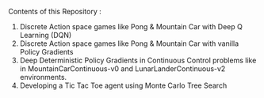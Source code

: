 Contents of this Repository : 
1. Discrete Action space games like Pong & Mountain Car with Deep Q Learning (DQN)
2. Discrete Action space games like Pong & Mountain Car with vanilla Policy Gradients
3. Deep Deterministic Policy Gradients in Continuous Control problems like in MountainCarContinuous-v0 and LunarLanderContinuous-v2 environments.
4. Developing a Tic Tac Toe agent using Monte Carlo Tree Search 
